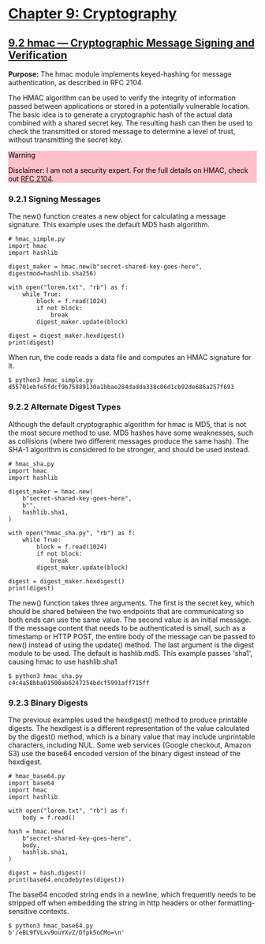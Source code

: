 # [Chapter 9: Cryptography](https://pymotw.com/3/cryptographic.html)

## [9.2 hmac — Cryptographic Message Signing and Verification](https://pymotw.com/3/hmac/index.html)

**Purpose:**	The hmac module implements keyed-hashing for message authentication, as described in RFC 2104.

The HMAC algorithm can be used to verify the integrity of information passed between applications or stored in a potentially vulnerable location. The basic idea is to generate a cryptographic hash of the actual data combined with a shared secret key. The resulting hash can then be used to check the transmitted or stored message to determine a level of trust, without transmitting the secret key.

<div style="color:black; background-color: pink">
Warning

Disclaimer: I am not a security expert. For the full details on HMAC, check out [RFC 2104](https://datatracker.ietf.org/doc/html/rfc2104.html).
</div>

### 9.2.1 Signing Messages

The new() function creates a new object for calculating a message signature. This example uses the default MD5 hash algorithm.

```
# hmac_simple.py
import hmac
import hashlib

digest_maker = hmac.new(b"secret-shared-key-goes-here", digestmod=hashlib.sha256)

with open("lorem.txt", "rb") as f:
    while True:
        block = f.read(1024)
        if not block:
            break
        digest_maker.update(block)

digest = digest_maker.hexdigest()
print(digest)
```

When run, the code reads a data file and computes an HMAC signature for it.

```
$ python3 hmac_simple.py
d55701ebfe5fdcf9b75889130a1bbae284dadda338c06d1cb92de686a257f693
```

### 9.2.2 Alternate Digest Types

Although the default cryptographic algorithm for hmac is MD5, that is not the most secure method to use. MD5 hashes have some weaknesses, such as collisions (where two different messages produce the same hash). The SHA-1 algorithm is considered to be stronger, and should be used instead.

```
# hmac_sha.py
import hmac
import hashlib

digest_maker = hmac.new(
    b"secret-shared-key-goes-here",
    b"",
    hashlib.sha1,
)

with open("hmac_sha.py", "rb") as f:
    while True:
        block = f.read(1024)
        if not block:
            break
        digest_maker.update(block)

digest = digest_maker.hexdigest()
print(digest)
```

The new() function takes three arguments. The first is the secret key, which should be shared between the two endpoints that are communicating so both ends can use the same value. The second value is an initial message. If the message content that needs to be authenticated is small, such as a timestamp or HTTP POST, the entire body of the message can be passed to new() instead of using the update() method. The last argument is the digest module to be used. The default is hashlib.md5. This example passes 'sha1', causing hmac to use hashlib.sha1

```
$ python3 hmac_sha.py
c4c4a58bba01500ab6247254bdcf5991aff715ff
```

### 9.2.3 Binary Digests

The previous examples used the hexdigest() method to produce printable digests. The hexdigest is a different representation of the value calculated by the digest() method, which is a binary value that may include unprintable characters, including NUL. Some web services (Google checkout, Amazon S3) use the base64 encoded version of the binary digest instead of the hexdigest.

```
# hmac_base64.py
import base64
import hmac
import hashlib

with open("lorem.txt", "rb") as f:
    body = f.read()

hash = hmac.new(
    b"secret-shared-key-goes-here",
    body,
    hashlib.sha1,
)

digest = hash.digest()
print(base64.encodebytes(digest))
```

The base64 encoded string ends in a newline, which frequently needs to be stripped off when embedding the string in http headers or other formatting-sensitive contexts.

```
$ python3 hmac_base64.py
b'/eBL9fVLxv9ouYXvZ/Dfpk5oCMo=\n'
```
